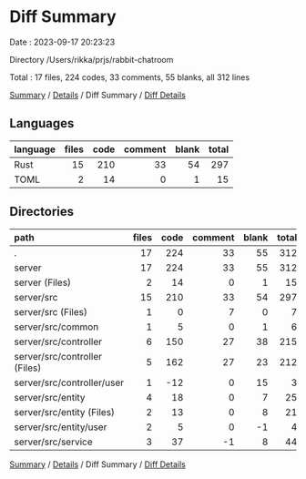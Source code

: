 # Diff Summary

Date : 2023-09-17 20:23:23

Directory /Users/rikka/prjs/rabbit-chatroom

Total : 17 files,  224 codes, 33 comments, 55 blanks, all 312 lines

[Summary](results.md) / [Details](details.md) / Diff Summary / [Diff Details](diff-details.md)

## Languages
| language | files | code | comment | blank | total |
| :--- | ---: | ---: | ---: | ---: | ---: |
| Rust | 15 | 210 | 33 | 54 | 297 |
| TOML | 2 | 14 | 0 | 1 | 15 |

## Directories
| path | files | code | comment | blank | total |
| :--- | ---: | ---: | ---: | ---: | ---: |
| . | 17 | 224 | 33 | 55 | 312 |
| server | 17 | 224 | 33 | 55 | 312 |
| server (Files) | 2 | 14 | 0 | 1 | 15 |
| server/src | 15 | 210 | 33 | 54 | 297 |
| server/src (Files) | 1 | 0 | 7 | 0 | 7 |
| server/src/common | 1 | 5 | 0 | 1 | 6 |
| server/src/controller | 6 | 150 | 27 | 38 | 215 |
| server/src/controller (Files) | 5 | 162 | 27 | 23 | 212 |
| server/src/controller/user | 1 | -12 | 0 | 15 | 3 |
| server/src/entity | 4 | 18 | 0 | 7 | 25 |
| server/src/entity (Files) | 2 | 13 | 0 | 8 | 21 |
| server/src/entity/user | 2 | 5 | 0 | -1 | 4 |
| server/src/service | 3 | 37 | -1 | 8 | 44 |

[Summary](results.md) / [Details](details.md) / Diff Summary / [Diff Details](diff-details.md)